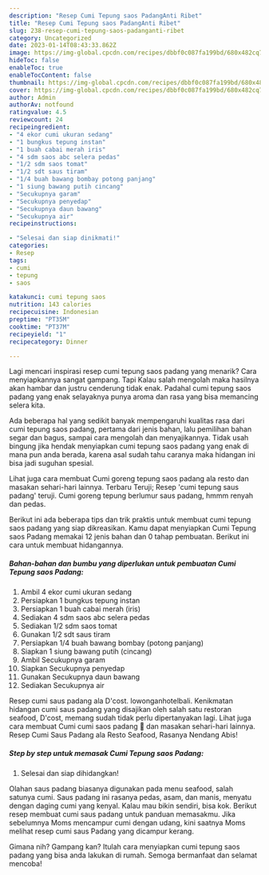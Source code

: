 ```yaml
---
description: "Resep Cumi Tepung saos PadangAnti Ribet"
title: "Resep Cumi Tepung saos PadangAnti Ribet"
slug: 238-resep-cumi-tepung-saos-padanganti-ribet
category: Uncategorized
date: 2023-01-14T08:43:33.862Z
image: https://img-global.cpcdn.com/recipes/dbbf0c087fa199bd/680x482cq70/cumi-tepung-saos-padang-foto-resep-utama.jpg
hideToc: false
enableToc: true
enableTocContent: false
thumbnail: https://img-global.cpcdn.com/recipes/dbbf0c087fa199bd/680x482cq70/cumi-tepung-saos-padang-foto-resep-utama.jpg
cover: https://img-global.cpcdn.com/recipes/dbbf0c087fa199bd/680x482cq70/cumi-tepung-saos-padang-foto-resep-utama.jpg
author: Admin
authorAv: notfound
ratingvalue: 4.5
reviewcount: 24
recipeingredient:
- "4 ekor cumi ukuran sedang"
- "1 bungkus tepung instan"
- "1 buah cabai merah iris"
- "4 sdm saos abc selera pedas"
- "1/2 sdm saos tomat"
- "1/2 sdt saus tiram"
- "1/4 buah bawang bombay potong panjang"
- "1 siung bawang putih cincang"
- "Secukupnya garam"
- "Secukupnya penyedap"
- "Secukupnya daun bawang"
- "Secukupnya air"
recipeinstructions:

- "Selesai dan siap dinikmati!"
categories:
- Resep
tags:
- cumi
- tepung
- saos

katakunci: cumi tepung saos 
nutrition: 143 calories
recipecuisine: Indonesian
preptime: "PT35M"
cooktime: "PT37M"
recipeyield: "1"
recipecategory: Dinner

---
```



Lagi mencari inspirasi resep cumi tepung saos padang yang menarik? Cara menyiapkannya sangat gampang. Tapi Kalau salah mengolah maka hasilnya akan hambar dan justru cenderung tidak enak. Padahal cumi tepung saos padang yang enak selayaknya punya aroma dan rasa yang bisa memancing selera kita.


Ada beberapa hal yang sedikit banyak mempengaruhi kualitas rasa dari cumi tepung saos padang, pertama dari jenis bahan, lalu pemilihan bahan segar dan bagus, sampai cara mengolah dan menyajikannya. Tidak usah bingung jika hendak menyiapkan cumi tepung saos padang yang enak di mana pun anda berada, karena asal sudah tahu caranya maka hidangan ini bisa jadi suguhan spesial.

Lihat juga cara membuat Cumi goreng tepung saos padang ala resto dan masakan sehari-hari lainnya. Terbaru Teruji; Resep &#39;cumi tepung saus padang&#39; teruji. Cumi goreng tepung berlumur saus padang, hmmm renyah dan pedas.


Berikut ini ada beberapa tips dan trik praktis untuk membuat cumi tepung saos padang yang siap dikreasikan. Kamu dapat menyiapkan Cumi Tepung saos Padang memakai 12 jenis bahan dan 0 tahap pembuatan. Berikut ini cara untuk membuat hidangannya.

<!--inarticleads1-->

##### Bahan-bahan dan bumbu yang diperlukan untuk pembuatan Cumi Tepung saos Padang:

1. Ambil 4 ekor cumi ukuran sedang
1. Persiapkan 1 bungkus tepung instan
1. Persiapkan 1 buah cabai merah (iris)
1. Sediakan 4 sdm saos abc selera pedas
1. Sediakan 1/2 sdm saos tomat
1. Gunakan 1/2 sdt saus tiram
1. Persiapkan 1/4 buah bawang bombay (potong panjang)
1. Siapkan 1 siung bawang putih (cincang)
1. Ambil Secukupnya garam
1. Siapkan Secukupnya penyedap
1. Gunakan Secukupnya daun bawang
1. Sediakan Secukupnya air


Resep cumi saus padang ala D&#39;cost. lowonganhotelbali. Kenikmatan hidangan cumi saus padang yang disajikan oleh salah satu restoran seafood, D&#39;cost, memang sudah tidak perlu dipertanyakan lagi. Lihat juga cara membuat Cumi cumi saos padang 🦑 dan masakan sehari-hari lainnya. Resep Cumi Saus Padang ala Resto Seafood, Rasanya Nendang Abis! 

<!--inarticleads2-->

##### Step by step untuk memasak Cumi Tepung saos Padang:


1. Selesai dan siap dihidangkan!

Olahan saus padang biasanya digunakan pada menu seafood, salah satunya cumi. Saus padang ini rasanya pedas, asam, dan manis, menyatu dengan daging cumi yang kenyal. Kalau mau bikin sendiri, bisa kok. Berikut resep membuat cumi saus padang untuk panduan memasakmu. Jika sebelumnya Moms mencampur cumi dengan udang, kini saatnya Moms melihat resep cumi saus Padang yang dicampur kerang. 

Gimana nih? Gampang kan? Itulah cara menyiapkan cumi tepung saos padang yang bisa anda lakukan di rumah. Semoga bermanfaat dan selamat mencoba!
